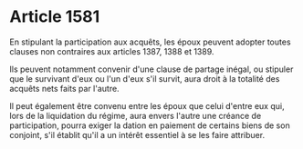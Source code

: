 # Article 1581

En stipulant la participation aux acquêts, les époux peuvent adopter toutes clauses non contraires aux articles 1387, 1388 et 1389.

Ils peuvent notamment convenir d'une clause de partage inégal, ou stipuler que le survivant d'eux ou l'un d'eux s'il survit, aura droit à la totalité des acquêts nets faits par l'autre.

Il peut également être convenu entre les époux que celui d'entre eux qui, lors de la liquidation du régime, aura envers l'autre une créance de participation, pourra exiger la dation en paiement de certains biens de son conjoint, s'il établit qu'il a un intérêt essentiel à se les faire attribuer.
